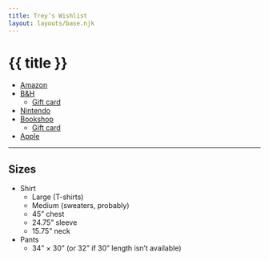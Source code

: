 ```yaml
---
title: Trey’s Wishlist
layout: layouts/base.njk
---
```


# {{ title }}

- [Amazon](http://a.co/5le1mRp)
- [B&H](https://www.bhphotovideo.com/find/wishlist.jsp#/863AEFE068/)
    - [Gift card](https://www.bhphotovideo.com/find/eGiftCard.jsp)
- [Nintendo](https://www.nintendo.com/giftcards/)
- [Bookshop](https://bookshop.org/wishlists/b08a78238ff76845722fbf65beee92b03837a2f3)
    - [Gift card](https://bookshop.org/gift_cards)
- [Apple](https://www.apple.com/shop/buy-giftcard/giftcard)
<!-- - [Harvard Book Store](https://www.harvard.com/gift_cards_goods/gift_cards/) -->
<!-- - [Adorama](https://www.adorama.com/nspc/sharewishlist?wishlistid=58ac7fff-95e9-4fb4-ab3f-483dde968505) -->

---

## Sizes

- Shirt
    - Large (T-shirts)
    - Medium (sweaters, probably)
    - 45” chest
    - 24.75” sleeve
    - 15.75” neck
- Pants
    - 34” × 30” (or 32” if 30” length isn’t available)
